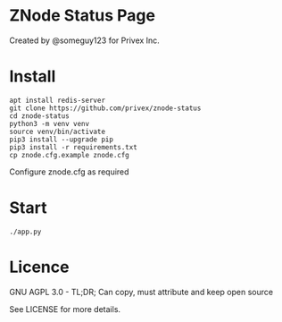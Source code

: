 # ZNode Status Page

Created by @someguy123 for Privex Inc.

# Install

```
apt install redis-server
git clone https://github.com/privex/znode-status
cd znode-status
python3 -m venv venv
source venv/bin/activate
pip3 install --upgrade pip
pip3 install -r requirements.txt
cp znode.cfg.example znode.cfg
```


Configure znode.cfg as required

# Start

```
./app.py
```

# Licence

GNU AGPL 3.0 - TL;DR; Can copy, must attribute and keep open source

See LICENSE for more details.